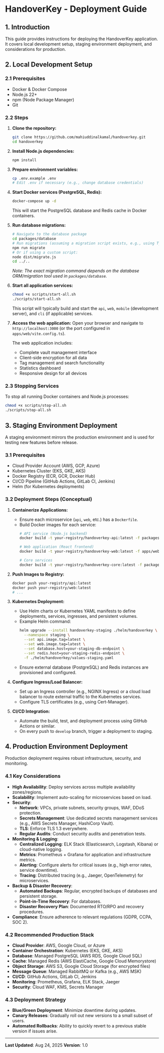 # HandoverKey - Deployment Guide

## 1. Introduction

This guide provides instructions for deploying the HandoverKey application. It covers local development setup, staging environment deployment, and considerations for production.

## 2. Local Development Setup

### 2.1 Prerequisites

- Docker & Docker Compose
- Node.js 22+
- npm (Node Package Manager)
- Git

### 2.2 Steps

1. **Clone the repository:**

   ```bash
   git clone https://github.com/mahiuddinalkamal/handoverkey.git
   cd handoverkey
   ```

2. **Install Node.js dependencies:**

   ```bash
   npm install
   ```

3. **Prepare environment variables:**

   ```bash
   cp .env.example .env
   # Edit .env if necessary (e.g., change database credentials)
   ```

4. **Start Docker services (PostgreSQL, Redis):**

   ```bash
   docker-compose up -d
   ```

   This will start the PostgreSQL database and Redis cache in Docker containers.

5. **Run database migrations:**

   ```bash
   # Navigate to the database package
   cd packages/database
   # Run migrations (assuming a migration script exists, e.g., using TypeORM or Knex)
   npm run migrate
   # Or if using a custom script:
   node dist/migrate.js
   cd ../..
   ```

   _Note: The exact migration command depends on the database ORM/migration tool used in `packages/database`._

6. **Start all application services:**

   ```bash
   chmod +x scripts/start-all.sh
   ./scripts/start-all.sh
   ```

   This script will typically build and start the `api`, `web`, `mobile` (development server), and `cli` (if applicable) services.

7. **Access the web application:**
   Open your browser and navigate to `http://localhost:3000` (or the port configured in `apps/web/vite.config.ts`).
   
   The web application includes:
   - Complete vault management interface
   - Client-side encryption for all data
   - Tag management and search functionality
   - Statistics dashboard
   - Responsive design for all devices

### 2.3 Stopping Services

To stop all running Docker containers and Node.js processes:

```bash
chmod +x scripts/stop-all.sh
./scripts/stop-all.sh
```

## 3. Staging Environment Deployment

A staging environment mirrors the production environment and is used for testing new features before release.

### 3.1 Prerequisites

- Cloud Provider Account (AWS, GCP, Azure)
- Kubernetes Cluster (EKS, GKE, AKS)
- Docker Registry (ECR, GCR, Docker Hub)
- CI/CD Pipeline (GitHub Actions, GitLab CI, Jenkins)
- Helm (for Kubernetes deployments)

### 3.2 Deployment Steps (Conceptual)

1. **Containerize Applications:**
   - Ensure each microservice (`api`, `web`, etc.) has a `Dockerfile`.
   - Build Docker images for each service:
     ```bash
     # API service (Node.js backend)
     docker build -t your-registry/handoverkey-api:latest -f packages/api/Dockerfile .
     
     # Web application (React frontend)
     docker build -t your-registry/handoverkey-web:latest -f apps/web/Dockerfile .
     
     # Core services
     docker build -t your-registry/handoverkey-core:latest -f packages/core/Dockerfile .
     ```

2. **Push Images to Registry:**

   ```bash
   docker push your-registry/api:latest
   docker push your-registry/web:latest
   # ...
   ```

3. **Kubernetes Deployment:**
   - Use Helm charts or Kubernetes YAML manifests to define deployments, services, ingresses, and persistent volumes.
   - Example Helm command:
     ```bash
     helm upgrade --install handoverkey-staging ./helm/handoverkey \
       --namespace staging \
       --set api.image.tag=latest \
       --set web.image.tag=latest \
       --set database.host=your-staging-db-endpoint \
       --set redis.host=your-staging-redis-endpoint \
       -f ./helm/handoverkey/values-staging.yaml
     ```
   - Ensure external database (PostgreSQL) and Redis instances are provisioned and configured.

4. **Configure Ingress/Load Balancer:**
   - Set up an Ingress controller (e.g., NGINX Ingress) or a cloud load balancer to route external traffic to the Kubernetes services.
   - Configure TLS certificates (e.g., using Cert-Manager).

5. **CI/CD Integration:**
   - Automate the build, test, and deployment process using GitHub Actions or similar.
   - On every push to `develop` branch, trigger a deployment to staging.

## 4. Production Environment Deployment

Production deployment requires robust infrastructure, security, and monitoring.

### 4.1 Key Considerations

- **High Availability**: Deploy services across multiple availability zones/regions.
- **Scalability**: Implement auto-scaling for microservices based on load.
- **Security**:
  - **Network**: VPCs, private subnets, security groups, WAF, DDoS protection.
  - **Secrets Management**: Use dedicated secrets management services (e.g., AWS Secrets Manager, HashiCorp Vault).
  - **TLS**: Enforce TLS 1.3 everywhere.
  - **Regular Audits**: Conduct security audits and penetration tests.
- **Monitoring & Logging**:
  - **Centralized Logging**: ELK Stack (Elasticsearch, Logstash, Kibana) or cloud-native logging.
  - **Metrics**: Prometheus + Grafana for application and infrastructure metrics.
  - **Alerting**: Configure alerts for critical issues (e.g., high error rates, service downtime).
  - **Tracing**: Distributed tracing (e.g., Jaeger, OpenTelemetry) for microservices.
- **Backup & Disaster Recovery**:
  - **Automated Backups**: Regular, encrypted backups of databases and persistent storage.
  - **Point-in-Time Recovery**: For databases.
  - **Disaster Recovery Plan**: Documented RTO/RPO and recovery procedures.
- **Compliance**: Ensure adherence to relevant regulations (GDPR, CCPA, SOC 2).

### 4.2 Recommended Production Stack

- **Cloud Provider**: AWS, Google Cloud, or Azure
- **Container Orchestration**: Kubernetes (EKS, GKE, AKS)
- **Database**: Managed PostgreSQL (AWS RDS, Google Cloud SQL)
- **Cache**: Managed Redis (AWS ElastiCache, Google Cloud Memorystore)
- **Object Storage**: AWS S3, Google Cloud Storage (for encrypted files)
- **Message Queue**: Managed RabbitMQ or Kafka (e.g., AWS MSK)
- **CI/CD**: GitHub Actions, GitLab CI, Jenkins
- **Monitoring**: Prometheus, Grafana, ELK Stack, Jaeger
- **Security**: Cloud WAF, KMS, Secrets Manager

### 4.3 Deployment Strategy

- **Blue/Green Deployment**: Minimize downtime during updates.
- **Canary Releases**: Gradually roll out new versions to a small subset of users.
- **Automated Rollbacks**: Ability to quickly revert to a previous stable version if issues arise.

---

**Last Updated**: Aug 24, 2025
**Version**: 1.0
